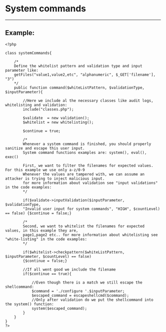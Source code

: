 # System commands
-------

## Example:


    <?php

	class systemCommands{ 	

		/*
		Define the whitelist pattern and validation type and input parameter like:
		getFiles("value1,value2,etc", "alphanumeric", $_GET['filename'], "3")
		*/
		public function command($whiteListPattern, $validationType, $inputParameter){

			//Here we include al the necessary classes like audit logs, whitelisting and validation:
			include("classes.php");

			$validate  = new validation();
			$whitelist = new whitelisting();

			$continue = true;

			/*
			Whenever a system command is finished, you should properly sanitize and escape this user input.
			System command functions examples are: system(), eval(), exec()

			First, we want to filter the filenames for expected values. For this example we use only a-z/0-9
			Whenever the values are tampered with, we can assume an attacker is trying to inject malicious input.
			for more information about validation see "input validations" in the code examples:
			*/

			if($validate->inputValidation($inputParameter, $validationType,
			"Invalid user input for system commands", "HIGH", $countLevel) == false) {$continue = false;}

			/*
			Second, we want to whitelist the filenames for expected values, in this example they are,
			page1,page2 etc.. for more information about whitelisting see "white-listing" in the code examples:
			*/

			if($whitelist->checkpattern($whiteListPattern, $inputParameter, $countLevel) == false)
			{$continue = false;}

			//If all went good we include the filename
			if($continue == true){

				//Even though there is a match we still escape the shellcommand:
				$command = './configure '.$inputParameter;
				$escaped_command = escapeshellcmd($command);
				//Only after validation do we put the shellcommand into the system() function:
				system($escaped_command);
			}
		}
	}
    ?>
